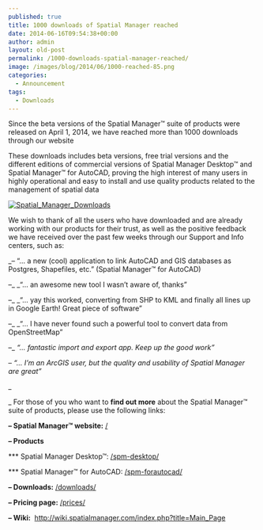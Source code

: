 ```yaml
---
published: true
title: 1000 downloads of Spatial Manager reached
date: 2014-06-16T09:54:38+00:00
author: admin
layout: old-post
permalink: /1000-downloads-spatial-manager-reached/
image: /images/blog/2014/06/1000-reached-85.png
categories:
  - Announcement
tags:
  - Downloads
---
```

Since the beta versions of the Spatial Manager™ suite of products were released on April 1, 2014, we have reached more than 1000 downloads through our website <!--more-->

These downloads includes beta versions, free trial versions and the different editions of commercial versions of Spatial Manager Desktop™ and Spatial Manager™ for AutoCAD, proving the high interest of many users in highly operational and easy to install and use quality products related to the management of spatial data

<a href="/images/blog/2014/06/Spatial_Manager_Downloads.png" target="_blank" rel="nofollow"><img src="/images/blog/2014/06/Spatial_Manager_Downloads.png" alt="Spatial_Manager_Downloads" width="625" height="348" srcset="/images/blog/2014/06/Spatial_Manager_Downloads.png 745w, /images/blog/2014/06/Spatial_Manager_Downloads-300x167.png 300w, /images/blog/2014/06/Spatial_Manager_Downloads-624x347.png 624w" sizes="(max-width: 625px) 100vw, 625px" /></a>

We wish to thank of all the users who have downloaded and are already working with our products for their trust, as well as the positive feedback we have received over the past few weeks through our Support and Info centers, such as:

_&#8211; &#8220;… a new (cool) application to link AutoCAD and GIS databases as Postgres, Shapefiles, etc.&#8221; (Spatial Manager™ for AutoCAD)
  
&#8211;_ _&#8220;… an awesome new tool I wasn&#8217;t aware of, thanks&#8221;
  
&#8211;_ _&#8220;… yay this worked, converting from SHP to KML and finally all lines up in Google Earth! Great piece of software&#8221;
  
&#8211;_ _&#8220;… I have never found such a powerful tool to convert data from OpenStreetMap&#8221;
  
&#8211;_ _&#8220;… fantastic import and export app. Keep up the good work&#8221;_
  
&#8211; _&#8220;… I&#8217;m an ArcGIS user, but the quality and usability of Spatial Manager are great&#8221;_

_
  
_ For those of you who want to **find out more** about the Spatial Manager™ suite of products, please use the following links:

**&#8211; Spatial Manager™ website:** <a title="Spatial Manager website" href="/" target="_blank" rel="nofollow">/</a>
  
**&#8211; Products**
  
\*** Spatial Manager Desktop™: <a title="Spatial Manager Desktop page" href="/spm-desktop/" target="_blank" rel="nofollow">/spm-desktop/</a>
  
\*** Spatial Manager™ for AutoCAD: <a title="Spatial Manager for AutoCAD page" href="/spm-forautocad/" target="_blank" rel="nofollow">/spm-forautocad/</a>
  
**&#8211; Downloads:** <a title="Spatial Manager Downloads page" href="/downloads/" target="_blank" rel="nofollow">/downloads/</a>
  
**&#8211; Pricing page:** <a title="Spatial Manager Prices page" href="/prices/" target="_blank" rel="nofollow">/prices/</a>
  
**&#8211; Wiki:**  <a title="Spatial Manager Wiki" href="http://wiki.spatialmanager.com/index.php?title=Main_Page" target="_blank" rel="nofollow">http://wiki.spatialmanager.com/index.php?title=Main_Page</a>
